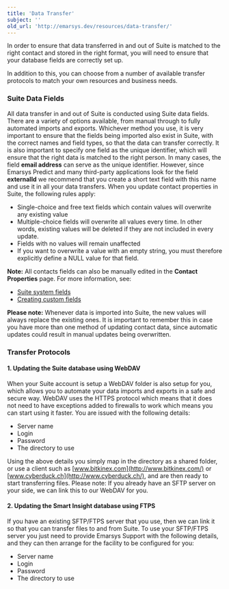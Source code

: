 ```yaml
---
title: 'Data Transfer'
subject: ''
old_url: 'http://emarsys.dev/resources/data-transfer/'
---
```


In order to ensure that data transferred in and out of Suite is matched to the right contact and stored in the right format, you will need to ensure that your database fields are correctly set up.

In addition to this, you can choose from a number of available transfer protocols to match your own resources and business needs.

### Suite Data Fields

 All data transfer in and out of Suite is conducted using Suite data fields. There are a variety of options available, from manual through to fully automated imports and exports. Whichever method you use, it is very important to ensure that the fields being imported also exist in Suite, with the correct names and field types, so that the data can transfer correctly. It is also important to specify one field as the unique identifier, which will ensure that the right data is matched to the right person. In many cases, the field **email address** can serve as the unique identifier. However, since Emarsys Predict and many third-party applications look for the field **externalId** we recommend that you create a short text field with this name and use it in all your data transfers. When you update contact properties in Suite, the following rules apply:

- Single-choice and free text fields which contain values will overwrite any existing value
- Multiple-choice fields will overwrite all values every time. In other words, existing values will be deleted if they are not included in every update.
- Fields with no values will remain unaffected
- If you want to overwrite a value with an empty string, you must therefore explicitly define a NULL value for that field.
 
**Note:** All contacts fields can also be manually edited in the **Contact Properties** page. For more information, see:

- [Suite system fields](/Resources/system-fields.md "The Suite System Fields")
- [Creating custom fields](/Suite/custom-fields.md "Creating Custom Fields")
 
**Please note:** Whenever data is imported into Suite, the new values will always replace the existing ones. It is important to remember this in case you have more than one method of updating contact data, since automatic updates could result in manual updates being overwritten.

### Transfer Protocols

#### 1. Updating the Suite database using WebDAV

 When your Suite account is setup a WebDAV folder is also setup for you, which allows you to automate your data imports and exports in a safe and secure way. WebDAV uses the HTTPS protocol which means that it does not need to have exceptions added to firewalls to work which means you can start using it faster. You are issued with the following details:

- Server name
- Login
- Password
- The directory to use

 Using the above details you simply map in the directory as a shared folder, or use a client such as [www.bitkinex.com](http://www.bitkinex.com/) or [www.cyberduck.ch](http://www.cyberduck.ch/), and are then ready to start transferring files. Please note: If you already have an SFTP server on your side, we can link this to our WebDAV for you.

#### 2. Updating the Smart Insight database using FTPS

 If you have an existing SFTP/FTPS server that you use, then we can link it so that you can transfer files to and from Suite. To use your SFTP/FTPS server you just need to provide Emarsys Support with the following details, and they can then arrange for the facility to be configured for you:

- Server name
- Login
- Password
- The directory to use